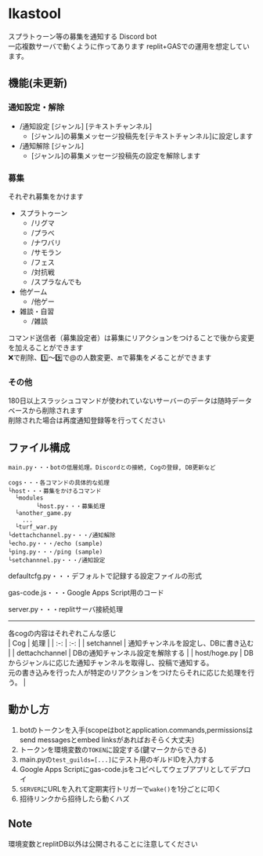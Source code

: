 # Ikastool

スプラトゥーン等の募集を通知する Discord bot  
一応複数サーバで動くように作ってあります
replit+GASでの運用を想定しています。

## 機能(未更新)
### 通知設定・解除
- /通知設定 [ジャンル] [テキストチャンネル]
  - [ジャンル]の募集メッセージ投稿先を[テキストチャンネル]に設定します
- /通知解除 [ジャンル]
  - [ジャンル]の募集メッセージ投稿先の設定を解除します
### 募集
それぞれ募集をかけます
- スプラトゥーン
  - /リグマ
  - /プラべ
  - /ナワバリ
  - /サモラン
  - /フェス
  - /対抗戦
  - /スプラなんでも
- 他ゲーム
  - /他ゲー
- 雑談・自習
  - /雑談

コマンド送信者（募集設定者）は募集にリアクションをつけることで後から変更を加えることができます  
:x:で削除、:one:～:nine:で@の人数変更、:end:で募集を〆ることができます

### その他
180日以上スラッシュコマンドが使われていないサーバーのデータは随時データベースから削除されます  
削除された場合は再度通知登録等を行ってください



## ファイル構成

    main.py・・・botの低層処理。Discordとの接続, Cogの登録, DB更新など   
    
    cogs・・・各コマンドの具体的な処理  
    └host・・・募集をかけるコマンド
      └modules
            └host.py・・・募集処理
      └another_game.py
        ...
      └turf_war.py
    └dettachchannel.py・・・/通知解除 
    └echo.py・・・/echo (sample)  
    └ping.py・・・/ping (sample)  
    └setchannnel.py・・・/通知設定  

defaultcfg.py・・・デフォルトで記録する設定ファイルの形式  

gas-code.js・・・Google Apps Script用のコード

server.py・・・replitサーバ接続処理

---
各cogの内容はそれぞれこんな感じ  
| Cog | 処理 |
| :-: | :-: |
| setchannel | 通知チャンネルを設定し、DBに書き込む |
| dettachchannel | DBの通知チャンネル設定を解除する |
| host/hoge.py | DBからジャンルに応じた通知チャンネルを取得し、投稿で通知する。<br>元の書き込みを行った人が特定のリアクションをつけたらそれに応じた処理を行う。 |

## 動かし方

1. botのトークンを入手(scopeはbotとapplication.commands,permissionsはsend messagesとembed linksがあればおそらく大丈夫)
2. トークンを環境変数の`TOKEN`に設定する(鍵マークからできる)
3. main.pyの`test_guilds=[...]`にテスト用のギルドIDを入力する
5. Google Apps Scriptにgas-code.jsをコピペしてウェブアプリとしてデプロイ
6. `SERVER`にURLを入れて定期実行トリガーで`wake()`を1分ごとに叩く
7. 招待リンクから招待したら動くハズ
  
## Note
  
環境変数とreplitDB以外は公開されることに注意してください  
